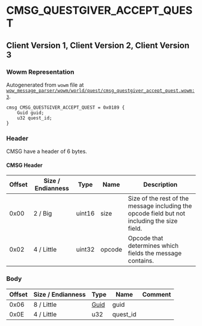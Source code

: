 # CMSG_QUESTGIVER_ACCEPT_QUEST

## Client Version 1, Client Version 2, Client Version 3

### Wowm Representation

Autogenerated from `wowm` file at [`wow_message_parser/wowm/world/quest/cmsg_questgiver_accept_quest.wowm:3`](https://github.com/gtker/wow_messages/tree/main/wow_message_parser/wowm/world/quest/cmsg_questgiver_accept_quest.wowm#L3).
```rust,ignore
cmsg CMSG_QUESTGIVER_ACCEPT_QUEST = 0x0189 {
    Guid guid;
    u32 quest_id;
}
```
### Header

CMSG have a header of 6 bytes.

#### CMSG Header

| Offset | Size / Endianness | Type   | Name   | Description |
| ------ | ----------------- | ------ | ------ | ----------- |
| 0x00   | 2 / Big           | uint16 | size   | Size of the rest of the message including the opcode field but not including the size field.|
| 0x02   | 4 / Little        | uint32 | opcode | Opcode that determines which fields the message contains.|

### Body

| Offset | Size / Endianness | Type | Name | Comment |
| ------ | ----------------- | ---- | ---- | ------- |
| 0x06 | 8 / Little | [Guid](../types/packed-guid.md) | guid |  |
| 0x0E | 4 / Little | u32 | quest_id |  |


